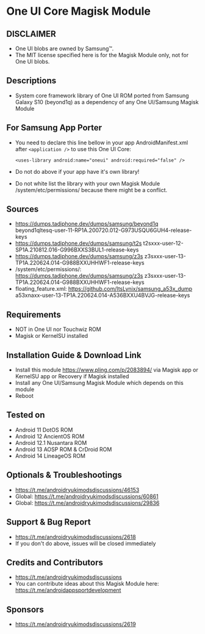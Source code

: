 # One UI Core Magisk Module

## DISCLAIMER
- One UI blobs are owned by Samsung™.
- The MIT license specified here is for the Magisk Module only, not for One UI blobs.

## Descriptions
- System core framework library of One UI ROM ported from Samsung Galaxy S10 (beyond1q) as a dependency of any One UI/Samsung Magisk Module

## For Samsung App Porter
- You need to declare this line bellow in your app AndroidManifest.xml after `<application />` to use this One UI Core:

  `<uses-library android:name="oneui" android:required="false" />`

- Do not do above if your app have it's own library!
- Do not white list the library with your own Magisk Module /system/etc/permissions/ because there might be a conflict.

## Sources
- https://dumps.tadiphone.dev/dumps/samsung/beyond1q beyond1qltesq-user-11-RP1A.200720.012-G973USQU6GUH4-release-keys
- https://dumps.tadiphone.dev/dumps/samsung/t2s t2sxxx-user-12-SP1A.210812.016-G996BXXS3BUL1-release-keys
- https://dumps.tadiphone.dev/dumps/samsung/z3s z3sxxx-user-13-TP1A.220624.014-G988BXXUHHWF1-release-keys
- /system/etc/permissions/: https://dumps.tadiphone.dev/dumps/samsung/z3s z3sxxx-user-13-TP1A.220624.014-G988BXXUHHWF1-release-keys
- floating_feature.xml: https://github.com/ItsLynix/samsung_a53x_dump a53xnaxx-user-13-TP1A.220624.014-A536BXXU4BVJG-release-keys

## Requirements
- NOT in One UI nor Touchwiz ROM
- Magisk or KernelSU installed

## Installation Guide & Download Link
- Install this module https://www.pling.com/p/2083894/ via Magisk app or KernelSU app or Recovery if Magisk installed
- Install any One UI/Samsung Magisk Module which depends on this module
- Reboot

## Tested on
- Android 11 DotOS ROM
- Android 12 AncientOS ROM
- Android 12.1 Nusantara ROM
- Android 13 AOSP ROM & CrDroid ROM
- Android 14 LineageOS ROM

## Optionals & Troubleshootings
- https://t.me/androidryukimodsdiscussions/46153
- Global: https://t.me/androidryukimodsdiscussions/60861
- Global: https://t.me/androidryukimodsdiscussions/29836

## Support & Bug Report
- https://t.me/androidryukimodsdiscussions/2618
- If you don't do above, issues will be closed immediately

## Credits and Contributors
- https://t.me/androidryukimodsdiscussions
- You can contribute ideas about this Magisk Module here: https://t.me/androidappsportdevelopment

## Sponsors
- https://t.me/androidryukimodsdiscussions/2619


